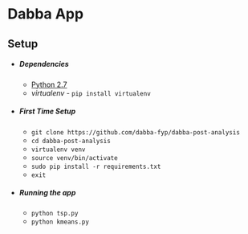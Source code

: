 # Dabba App

## Setup
* ##### Dependencies
    * [Python 2.7](https://www.python.org/download/releases/2.7/)
    * *virtualenv* - `pip install virtualenv`

* ##### First Time Setup
    * `git clone https://github.com/dabba-fyp/dabba-post-analysis`
    * `cd dabba-post-analysis`
    * `virtualenv venv`
    * `source venv/bin/activate`
    * `sudo pip install -r requirements.txt`    
    * `exit`
* ##### Running the app
    * `python tsp.py`
    * `python kmeans.py`
   
